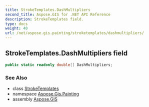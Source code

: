 ```yaml
---
title: StrokeTemplates.DashMultipliers
second_title: Aspose.GIS for .NET API Reference
description: StrokeTemplates field. 
type: docs
weight: 40
url: /net/aspose.gis.painting/stroketemplates/dashmultipliers/
---
```

## StrokeTemplates.DashMultipliers field

```csharp
public static readonly double[] DashMultipliers;
```

### See Also

* class [StrokeTemplates](../)
* namespace [Aspose.Gis.Painting](../../stroketemplates/)
* assembly [Aspose.GIS](../../../)


